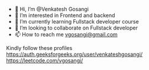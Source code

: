 - 👋 Hi, I’m @Venkatesh Gosangi
- 👀 I’m interested in Frontend and backend 
- 🌱 I’m currently learning Fullstack developer course 
- 💞️ I’m looking to collaborate on Fullstack developer
- 📫 How to reach me vgosangi@gmail.com

Kindly follow these profiles
https://auth.geeksforgeeks.org/user/venkateshgosangi/
https://leetcode.com/vgosangi/
<!---
vgosangi/vgosangi is a ✨ special ✨ repository because its `README.md` (this file) appears on your GitHub profile.
You can click the Preview link to take a look at your changes.
--->
